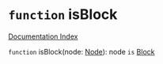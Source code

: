 # `function` isBlock

[Documentation Index](../README.md)

`function` isBlock(node: [Node](../interface.Node/README.md)): node `is` [Block](../interface.Block/README.md)